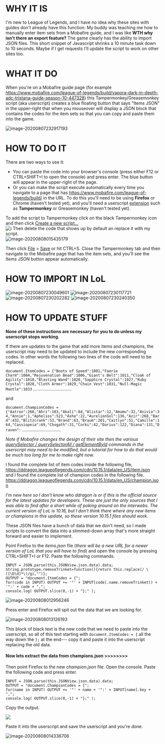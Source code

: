 # WHY IT IS

I'm new to League of Legends, and I have no idea why these sites with guides don't already have this function. My buddy was teaching me how to manually enter item sets from a Mobafire guide, and I was like **WTH why isn't there an export feature?** The game clearly has the ability to import JSON files. This short snippet of Javascript shrinks a 10 minute task down to 10 seconds. Maybe if I get requests I'll update the script to work on other sites too.


# WHAT IT DO

When you're on a Mobafire guide page (for example https://www.mobafire.com/league-of-legends/build/vapora-dark-in-depth-adc-tristana-guide-season-10-447328) this Tampermonkey/Greasemonkey script (aka userscript) creates a blue floating button that says "Items JSON" in the upper-right that when you mouseover will display a JSON block that contains the codes for the item sets so that you can copy and paste them into the game.

<img src="images\image-20200807232917193.png" alt="image-20200807232917193"  />



# HOW TO DO IT

There are two ways to use it:

- You can paste the code into your browser's console (press either F12 or CTRL+SHIFT+I to open the console) and press enter. The blue button will appear in the upper-right of the page.
- Or you can make the script execute automatically every time you navigate to a page that has https://www.mobafire.com/league-of-legends/build/ in the URL. To do this you'll need to be using **Firefox** or Chrome (haven't tested yet), and you'll need a userscript <u>extension</u> such as **Tampermonkey** or Greasemonkey (haven't tested yet).

To add the script to Tampermonkey click on the black Tampermonkey icon and then click <u>Create a new script...</u><br>
![i](images/image-20200807194711068.png")
Then delete the code that shows up by default an replace it with my script.<br>
<img src="images\image-20200808015435179.png" alt="image-20200808015435179"  /><br>

Then click  <u>File</u> > <u>Save</u> or hit CTRL+S.
Close the Tampermonkey tab and then navigate to the Mobafire page that has the item sets, and you'll see the *Items JSON* button appear automatically.



# HOW TO IMPORT IN LoL

<img src="images\image-20200807230049601.png" alt="image-20200807230049601"  />

<img src="images\image-20200807230117721.png" alt="image-20200807230117721"  />

<img src="images\image-20200807230202282.png" alt="image-20200807230202282"  />

<img src="images\image-20200807230240350.png" alt="image-20200807230240350"  />



# HOW TO UPDATE STUFF

**None of these instructions are necessary for you to do unless my userscript stops working**. 

If there are updates to the game that add more items and champions, the userscript may need to be updated to include the new corresponding codes. In other words the following two lines of the code will need to be replaced.

`document.ItemCodes = {"Boots of Speed":1001,"Faerie Charm":1004,"Rejuvenation Bead":1006,"Giant's Belt":1011,"Cloak of Agility":1018,"Blasting Wand":1026,"Sapphire Crystal":1027,"Ruby Crystal":1028,"Cloth Armor":1029,"Chain Vest":1031,"Null-Magic Mantle":1033` ...............................

and

`document.ChampionCodes = {"Aatrox":266,"Ahri":103,"Akali":84,"Alistar":12,"Amumu":32,"Anivia":34,"Annie":1,"Aphelios":523,"Ashe":22,"AurelionSol":136,"Azir":268,"Bard":432,"Blitzcrank":53,"Brand":63,"Braum":201,"Caitlyn":51,"Camille":164,"Cassiopeia":69,"Chogath":31,"Corki":42,"Darius":122,"Diana":131,"Draven":`  ...............................

*Note if Mobafire changes the design of their site then the various <u>querySelector / querySelectorAll / getElementById</u> commands in the userscript may need to be modified, but a tutorial for how to do that would be much too long for me to make right now.*

I found the complete list of item codes inside the following file,<br>
https://ddragon.leagueoflegends.com/cdn/10.15.1/data/en_US/item.json<br>
and I found the complete list of champion codes in the following file.<br>
https://ddragon.leagueoflegends.com/cdn/10.15.1/data/en_US/champion.json<br>


*I'm new here so I don't know who ddragon is or if this is the official source for the latest updates for developers. These are just the only sources that I was able to find after a short while of poking around on the interwebs. The current version of LoL is 10.16, but I don't think there where any new items or champions in this update, so these version 10.15.1 files should work.*

These JSON files have a bunch of data that we don't need, so I made scripts to convert the data into a slimmed-down array that's more straight forward and easier to implement.

Point Firefox to the *items.json* file (*there will be a new URL for a newer version of LoL that you will have to find*) and open the console by pressing CTRL+SHIFT+I or F12. Paste the following commands.

`INPUT = JSON.parse(this.JSONView.json.data).data;`<br>
`String.prototype.removeTrinket=function(){return this.replace(/ \([\D\d]*\)/gi,"")};`<br>
`OUTPUT = "document.ItemCodes = {";`<br>
`for(code in INPUT) OUTPUT += '"' + INPUT[code].name.removeTrinket() + '":' + code + ",";`<br>
`console.log( OUTPUT.slice(0,-1) + "};" );`<br>


<img src="images\image-20200808012956246.png" alt="image-20200808012956246"  />

Press enter and Firefox will spit out the data that we are looking for.

<img src="images\image-20200808013126193.png" alt="image-20200808013126193"  />

This block of black text is the new code that we need to paste into the userscript, so all of this text starting with `document.ItemCodes = {` all the way down the `};` at the end--- copy it and paste it into the userscript replacing the old data. 

#### Now lets extract the data from champions.json >>>>>>>>

Then point Firefox to the new *champion.json* file. Open the console. Paste the following code and press enter.

`INPUT = JSON.parse(this.JSONView.json.data).data;`<br>
`OUTPUT = "document.ChampionCodes = {";`<br>
`for(name in INPUT) OUTPUT += '"' + name + '":' + INPUT[name].key + ",";`<br>
`console.log( OUTPUT.slice(0,-1) + "};" );`<br>


Copy the output.

<img src="images\image-20200808013535429.png"  />

Paste it into the userscript and save the userscript and you're done.

<img src="images\image-20200808014336706.png" alt="image-20200808014336706"  />
